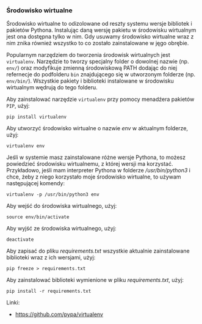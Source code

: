 
### Środowisko wirtualne

Środowisko wirtualne to odizolowane od reszty systemu wersje bibliotek i pakietów Pythona. Instalując daną wersję pakietu w środowisku wirtualnym jest ona dostępna tylko w nim. Gdy usuwamy środowisko wirtualne wraz z nim znika również wszystko to co zostało zainstalowane w jęgo obrębie.

Popularnym narzędziem do tworzenia środowisk wirtualnych jest <code>virtualenv</code>. Narzędzie to tworzy specjalny folder o dowolnej nazwie (np. `env/`) oraz modyfikuje zmienną środowiskową PATH dodając do niej refernecje do podfolderu `bin` znajdującego się w utworzonym folderze (np. `env/bin/`). Wszystkie pakiety i biblioteki instalowane w środowisku wirtualnym wędrują do tego folderu.

Aby zainstalować narzędzie <code>virtualenv</code> przy pomocy menadźera pakietów <code>PIP</code>, użyj:

```
pip install virtualenv
```

Aby utworzyć środowisko wirtualne o nazwie *env* w aktualnym folderze, użyj:

```
virtualenv env
```
    
Jeśli w systemie masz zainstalowane różne wersje Pythona, to możesz powiedzieć środowisku wirtualnemu, z której wersji ma korzystać.
Przykładowo, jeśli mam interpreter Pythona w folderze */usr/bin/python3* i chce, żeby z niego korzystało moje środowisko wirtualne, to używam następującej komendy:

```
virtualenv -p /usr/bin/python3 env
```

Aby wejść do środowiska wirtualnego, użyj:

```
source env/bin/activate
```
    
Aby wyjść ze środowiska wirtualnego, użyj:

```
deactivate
```
    
Aby zapisać do pliku *requirements.txt* wszystkie aktualnie zainstalowane biblioteki wraz z ich wersjami, użyj:

```
pip freeze > requirements.txt
```

Aby zainstalować biblioteki wymienione w pliku *requirements.txt*, użyj:

```
pip install -r requirements.txt
```
    
Linki:

* https://github.com/pypa/virtualenv
